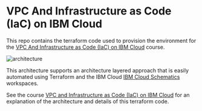 # VPC And Infrastructure as Code (IaC) on IBM Cloud 

This repo contains the terraform code used to provision the environment for the  [VPC And Infrastructure as Code (IaC) on IBM Cloud](https://developer.ibm.com/openlabs/vpc) course. 

![architecture](images/ex3_diagram_data.png)

This architecture supports an architecture layered approach that is easily automated using Terraform and the IBM Cloud  [IBM Cloud Schematics](https://cloud.ibm.com/schematics/overview) workspaces.

See the course [VPC and Infrastructure as Code (IaC) on IBM Cloud](https://developer.ibm.com/openlabs/vpc/catalog) for an explanation of the architecture and details of this terraform code.
